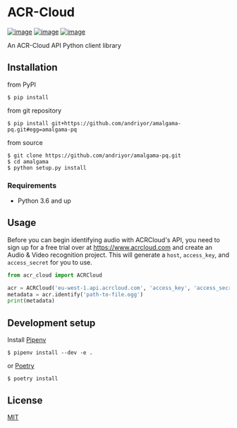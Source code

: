 # ACR-Cloud
[![image](https://img.shields.io/pypi/v/acr-cloud.svg)](https://pypi.org/project/acr-cloud/)
[![image](https://img.shields.io/pypi/l/acr-cloud.svg)](https://pypi.org/project/acr-cloud/)
[![image](https://img.shields.io/pypi/pyversions/acr-cloud.svg)](https://pypi.org/project/acr-cloud/)


An ACR-Cloud API Python client library

## Installation
from PyPI
```
$ pip install 
```

from git repository
```
$ pip install git+https://github.com/andriyor/amalgama-pq.git#egg=amalgama-pq
```

from source
```
$ git clone https://github.com/andriyor/amalgama-pq.git
$ cd amalgama
$ python setup.py install
```

### Requirements
* Python 3.6 and up

## Usage

Before you can begin identifying audio with ACRCloud's API, you need to sign up for a free trial over at 
https://www.acrcloud.com and create an Audio & Video recognition project. 
This will generate a `host`, `access_key`, and `access_secret` for you to use.

```python
from acr_cloud import ACRCloud

acr = ACRCloud('eu-west-1.api.acrcloud.com', 'access_key', 'access_secret')
metadata = acr.identify('path-to-file.ogg')
print(metadata)
```

## Development setup
Install [Pipenv](https://docs.pipenv.org/)   
```
$ pipenv install --dev -e .
```
or [Poetry](https://poetry.eustace.io/docs/)   
```
$ poetry install
```

## License
[MIT](https://choosealicense.com/licenses/mit/)